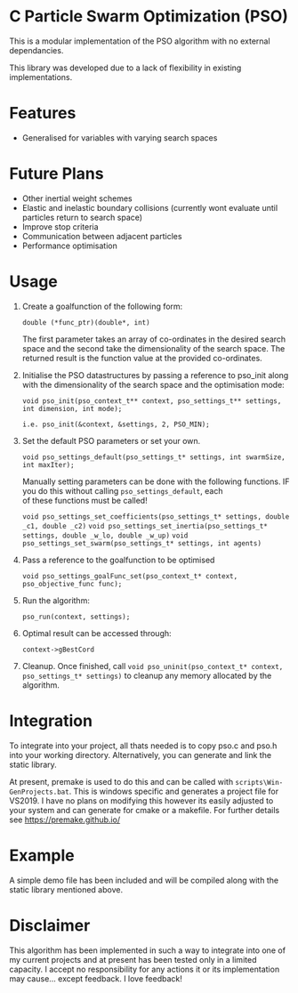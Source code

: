 C Particle Swarm Optimization (PSO)
===

This is a modular implementation of the PSO algorithm with no external dependancies.

This library was developed due to a lack of flexibility in existing implementations.

# Features
- Generalised for variables with varying search spaces

# Future Plans
- Other inertial weight schemes
- Elastic and inelastic boundary collisions (currently wont evaluate until particles return to search space)
- Improve stop criteria
- Communication between adjacent particles
- Performance optimisation

# Usage

1. Create a goalfunction of the following form:

    `double (*func_ptr)(double*, int)`
  
    The first parameter takes an array of co-ordinates in the desired search space and the second take the dimensionality of the search space. The returned result is the function value at the provided co-ordinates.
    
2. Initialise the PSO datastructures by passing a reference to pso_init along with the dimensionality of the search space and the optimisation mode:

    `void pso_init(pso_context_t** context, pso_settings_t** settings, int dimension, int mode);`
    
    `i.e. pso_init(&context, &settings, 2, PSO_MIN);`
    
3. Set the default PSO parameters or set your own.

    `void pso_settings_default(pso_settings_t* settings, int swarmSize, int maxIter);`
    
    Manually setting parameters can be done with the following functions. IF you do this without calling `pso_settings_default`, each  
    of these functions must be called!
    
    `void pso_settings_set_coefficients(pso_settings_t* settings, double _c1, double _c2)`
    `void pso_settings_set_inertia(pso_settings_t* settings, double _w_lo, double _w_up)`
    `void pso_settings_set_swarm(pso_settings_t* settings, int agents)`

4. Pass a reference to the goalfunction to be optimised

    `void pso_settings_goalFunc_set(pso_context_t* context, pso_objective_func func);`

5. Run the algorithm:

    `pso_run(context, settings);`

6. Optimal result can be accessed through:
        
    `context->gBestCord`
    
7. Cleanup. Once finished, call `void pso_uninit(pso_context_t* context, pso_settings_t* settings)` to cleanup any memory allocated by    the algorithm.

# Integration
To integrate into your project, all thats needed is to copy pso.c and pso.h into your working directory. Alternatively, you can generate and link the static library.

At present, premake is used to do this and can be called with `scripts\Win-GenProjects.bat`. This is windows specific and generates a project file for VS2019. I have no plans on modifying this however its easily adjusted to your system and can generate for cmake or a makefile. For further details see https://premake.github.io/

# Example
A simple demo file has been included and will be compiled along with the static library mentioned above.

# Disclaimer
This algorithm has been implemented in such a way to integrate into one of my current projects and at present has been tested only in a limited capacity. I accept no responsibility for any actions it or its implementation may cause... except feedback. I love feedback!
